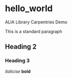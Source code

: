 # hello_world
ALIA Library Carpentries Demo

This is a standard paragraph

## Heading 2

### Heading 3

_italicise_
**bold**
